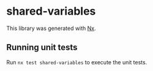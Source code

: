 # shared-variables

This library was generated with [Nx](https://nx.dev).

## Running unit tests

Run `nx test shared-variables` to execute the unit tests.
